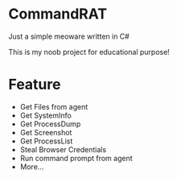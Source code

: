 # CommandRAT
Just a simple meoware written in C#

This is my noob project for educational purpose!

# Feature
- Get Files from agent
- Get SystemInfo
- Get ProcessDump
- Get Screenshot
- Get ProcessList
- Steal Browser Credentials
- Run command prompt from agent
- More...

